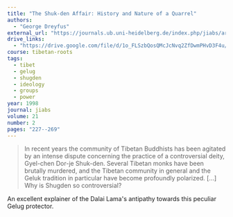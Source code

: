 ```yaml
---
title: "The Shuk-den Affair: History and Nature of a Quarrel"
authors:
  - "George Dreyfus"
external_url: "https://journals.ub.uni-heidelberg.de/index.php/jiabs/article/download/8876/2783/8684"
drive_links:
  - "https://drive.google.com/file/d/1o_FLSzbQosQMcJcNvq2ZfDwmPHvD3F4u/view?usp=drivesdk"
course: tibetan-roots
tags:
  - tibet
  - gelug
  - shugden
  - ideology
  - groups
  - power
year: 1998
journal: jiabs
volume: 21
number: 2
pages: "227--269"
---
```


> In  recent  years  the  community  of  Tibetan  Buddhists  has  been  agitated  by  an  intense  dispute  concerning  the  practice  of  a  controversial  deity,  Gyel-chen  Dor-je  Shuk-den. Several  Tibetan  monks  have  been  brutally  murdered,  and  the  Tibetan  community  in  general  and  the  Geluk  tradition  in  particular  have  become  profoundly  polarized. [...] Why  is  Shugden  so controversial? 

An excellent explainer of the Dalai Lama's antipathy towards this peculiar Gelug protector.


